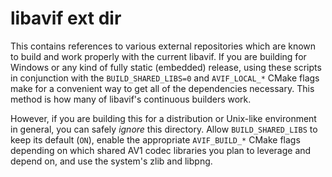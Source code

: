 # libavif ext dir

This contains references to various external repositories which are known to
build and work properly with the current libavif. If you are building for
Windows or any kind of fully static (embedded) release, using these scripts in
conjunction with the `BUILD_SHARED_LIBS=0` and `AVIF_LOCAL_*` CMake flags make
for a convenient way to get all of the dependencies necessary. This method is
how many of libavif's continuous builders work.

However, if you are building this for a distribution or Unix-like environment
in general, you can safely *ignore* this directory. Allow `BUILD_SHARED_LIBS`
to keep its default (`ON`), enable the appropriate `AVIF_BUILD_*` CMake flags
depending on which shared AV1 codec libraries you plan to leverage and depend
on, and use the system's zlib and libpng.
